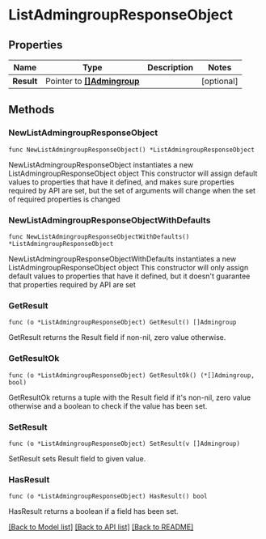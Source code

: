 # ListAdmingroupResponseObject

## Properties

Name | Type | Description | Notes
------------ | ------------- | ------------- | -------------
**Result** | Pointer to [**[]Admingroup**](Admingroup.md) |  | [optional] 

## Methods

### NewListAdmingroupResponseObject

`func NewListAdmingroupResponseObject() *ListAdmingroupResponseObject`

NewListAdmingroupResponseObject instantiates a new ListAdmingroupResponseObject object
This constructor will assign default values to properties that have it defined,
and makes sure properties required by API are set, but the set of arguments
will change when the set of required properties is changed

### NewListAdmingroupResponseObjectWithDefaults

`func NewListAdmingroupResponseObjectWithDefaults() *ListAdmingroupResponseObject`

NewListAdmingroupResponseObjectWithDefaults instantiates a new ListAdmingroupResponseObject object
This constructor will only assign default values to properties that have it defined,
but it doesn't guarantee that properties required by API are set

### GetResult

`func (o *ListAdmingroupResponseObject) GetResult() []Admingroup`

GetResult returns the Result field if non-nil, zero value otherwise.

### GetResultOk

`func (o *ListAdmingroupResponseObject) GetResultOk() (*[]Admingroup, bool)`

GetResultOk returns a tuple with the Result field if it's non-nil, zero value otherwise
and a boolean to check if the value has been set.

### SetResult

`func (o *ListAdmingroupResponseObject) SetResult(v []Admingroup)`

SetResult sets Result field to given value.

### HasResult

`func (o *ListAdmingroupResponseObject) HasResult() bool`

HasResult returns a boolean if a field has been set.


[[Back to Model list]](../README.md#documentation-for-models) [[Back to API list]](../README.md#documentation-for-api-endpoints) [[Back to README]](../README.md)


